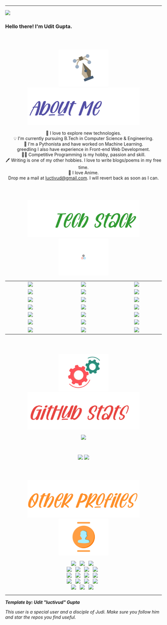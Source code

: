 <!-- image here -->
<hr>

![](https://komarev.com/ghpvc/?username=luctivud)

### Hello there! I'm Udit Gupta.

<!-- I see that you have stumbled upon by GitHub profile, so let me introduce myself in a gist. _[clears throat]_ -->
<!-- <img src="https://media.giphy.com/media/hvRJCLFzcasrR4ia7z/giphy.gif" width="25px"> -->

<br>
<br>

<p align = "center"> 
<img src="https://github.com/luctivud/luctivud/blob/main/assets/gifs/pen-doretti-nicholas-dribble.gif" height="120em" />
<img src="https://github.com/luctivud/luctivud/blob/main/assets/imgs/about-me-light-0x01.jpg" height="120em" />
</p>

<p align = "center">
🔭 I love to explore new technologies.
<br>
💡 I'm currently pursuing B.Tech in Computer Science & Engineering.
<br>
🐍 I'm a Pythonista and have worked on Machine Learning.
<br>
greedling I also have experience in Front-end Web Development. 
<br>
👨‍💻 Competitive Programming is my hobby, passion and skill.
<br>
🖊️ Writing is one of my other hobbies. I love to write blogs/poems in my free time.
<br>
💙 I love Anime. 
<br>
Drop me a mail at <a href = "mailto:luctivud@gmail.com">luctivud@gmail.com</a>. I will revert back as soon as I can.
<!-- - <a href ="mailto:luctivud@gmail.com">![Gmail Badge](https://img.shields.io/badge/-luctivud@gmail.com-c14438?style=flat-square&logo=Gmail&logoColor=white&link=mailto:luctivud@gmail.com)</a> -->
</p>
<br>
<br>

<p align = "center">
  <img src="https://github.com/luctivud/luctivud/blob/main/assets/imgs/Tech-stack-light-0x01.jpg" height="120em" />
  <img src="https://github.com/luctivud/luctivud/blob/main/assets/gifs/resp-dribble.gif" height="120em" />
</p>

<div align = "center" style = "table-layout:fixed;">
  <table>
    <col width="200em" />
    <col width="220em" />
    <col width="200em" />
    <tr>
      <td align="center"> <img src = "https://img.shields.io/badge/-C++-white?style=flat&logo=C%2B%2B&logoColor=00599C" \> </td>
      <td align="center"> <img src = "https://img.shields.io/badge/-C-white?style=flat&logo=C&logoColor=A8B9CC" \> </td>
      <td align="center"> <img src = "https://img.shields.io/badge/-Kotlin-white?style=flat&logo=kotlin" \> </td>
    </tr>
    <tr>
      <td align="center"> <img src = "https://img.shields.io/badge/-Python3-white?style=flat&logo=python" \> </td>
      <td align="center"> <img src = "https://img.shields.io/badge/-pypy3-white?style=flat&logo=pypy&logoColor=00599C" \> </td>
      <td align="center"> <img src = "https://img.shields.io/badge/-Numpy-white?style=flat&logo=numpy&logoColor=00599C" \> </td>
    </tr>
    <tr>
      <td align="center"> <img src = "https://img.shields.io/badge/-Pandas-white?style=flat&logo=pandas&logoColor=00599C" \> </td>
      <td align="center"> <img src = "https://img.shields.io/badge/-Scipy-white?style=flat&logo=scipy" \> </td>
      <td align="center"> <img src = "https://img.shields.io/badge/-Tableau-white?style=flat&logo=Tableau" \> </td>
    </tr>
    <tr>
      <td align="center"> <img src = "https://img.shields.io/badge/-HTML5-white?style=flat&logo=HTML5" \> </td>
      <td align="center"> <img src = "https://img.shields.io/badge/-CSS3-white?style=flat&logo=CSS3&logoColor=1572B6" \> </td>
      <td align="center"> <img src = "https://img.shields.io/badge/-Bootstrap4-white?style=flat&logo=bootstrap&logoColor=563D7C" \> </td>
    </tr>
    <tr>
      <td align="center"> <img src = "https://img.shields.io/badge/-JavaScript-white?style=flat&logo=javascript" \> </td>
      <td align="center"> <img src = "https://img.shields.io/badge/-TypeScript-white?style=flat&logo=typescript" \> </td>
      <td align="center"> <img src = "https://img.shields.io/badge/-Angular7-white?style=flat&logo=angular&logoColor=red" \> </td>
    </tr>
    <tr>
      <td align="center"> <img src = "https://img.shields.io/badge/-MySQL-white?style=flat&logo=mysql" \> </td>
      <td align="center"> <img src = "https://img.shields.io/badge/-Markdown-white?style=flat&logo=markdown&logoColor=black" \> </td>
      <td align="center"> <img src = "https://img.shields.io/badge/-Latex-white?style=flat&logo=latex&logoColor=grey" \> </td>
    </tr>
    <tr>
      <td align="center"> <img src = "https://img.shields.io/badge/-Git-white?style=flat&logo=git" \> </td>
      <td align="center"> <img src = "https://img.shields.io/badge/-Sublime%20Text%203-white?style=flat&logo=sublimetext" \> </td>
      <td align="center"> <img src = "https://img.shields.io/badge/-VS%20Code-white?style=flat&logo=visual-studio-code&logoColor=007ACC" \> </td>
    </tr>
  </table>
</div>

<br>
<br>

<!-- ### ⚙️ &nbsp;GitHub Analytics -->

<p align = "center"> 
  <img src="https://github.com/luctivud/luctivud/blob/main/assets/gifs/motion-doretti-nicolas-dribble.gif" height="120em" />
  <img src="https://github.com/luctivud/luctivud/blob/main/assets/imgs/Github-stats-light-0x01.jpg" height="120em" />
</p>


<p align = "center">
  <img height="150em" src="https://github-readme-stats-eight-theta.vercel.app/api?username=luctivud&show_icons=true&theme=buefy&include_all_commits=true&count_private=true"/>
</p>
<!-- <p align = "center">
  <img height ="100em" src= "https://github-profile-trophy.vercel.app/?username=luctivud&theme=flat&rank=S,AAA,AA,B,C,A&no-bg=true&no-frame=true" />
</p> -->

<br>
<p align = "center">
  <img height = "120em" src="https://github-readme-stats-eight-theta.vercel.app/api/top-langs/?username=luctivud&layout=compact&langs_count=5&theme=buefy"/>
  <img height = "120em" src="https://github-readme-stats-eight-theta.vercel.app/api/top-langs/?username=luctivud&hide=Jupyter%20Notebook&layout=compact&langs_count=7&theme=darcula"/>
</p>

<br>
<br>

<!-- ### 🤝🏻 &nbsp;Connect with Me -->

<p align = "center"> 
  <img src="https://github.com/luctivud/luctivud/blob/main/assets/imgs/OtherProfiles-light-0x1.jpg" height="120em" />
  <img src="https://github.com/luctivud/luctivud/blob/main/assets/gifs/team-doretti-nicolas-dribble.gif" height="120em" />
</p>

<p align="center">
<a href="https://www.linkedin.com/in/udit-gupta-1b7863135/"><img src="https://img.shields.io/badge/-Udit%20Gupta-0077B5?style=flat&logo=Linkedin&logoColor=white"/></a> &nbsp;
<a href="mailto:luctivud@gmail.com"><img src="https://img.shields.io/badge/-luctivud@gmail.com-D14836?style=flat&logo=Gmail&logoColor=white"/></a> &nbsp;
<a href="https://twitter.com/luctivud"><img src="https://img.shields.io/badge/-@luctivud-1877F2?style=flat&logo=Twitter&logoColor=white"/></a> &nbsp;
<br>
<a href="https://instagram.com/t1d.ug"><img src="https://img.shields.io/badge/-@t1d.ug-E4405F?style=flat&logo=Instagram&logoColor=white"/></a> &nbsp;
<a href="https://m.facebook.com/udit.gupta.10048"><img src="https://img.shields.io/badge/-UditGupta-3B5998?style=flat&logo=Facebook&logoColor=white"/></a> &nbsp;
<a href="https://www.miraquill.com/luctivud"><img src="https://img.shields.io/badge/Miraquill-luctivud-dc4e41?style=flat&logo=&logoColor=white"/></a> &nbsp;
<a href="https://www.quora.com/profile/Udit-Gupta-%E0%A4%89%E0%A4%A6%E0%A4%BF%E0%A4%A4-%E0%A4%97%E0%A5%81%E0%A4%AA%E0%A5%8D%E0%A4%A4%E0%A4%BE-1"><img src="https://img.shields.io/badge/-luctivud-A82723?style=flat&logo=Quora&logoColor=white"/></a> &nbsp;
<br>
<a href="https://clist.by/coder/luctivud/"><img src="https://img.shields.io/badge/clist-luctivud-080908?style=flat&logo=Clist&logoColor=white"/></a> &nbsp;
<a href="https://codeforces.com/profile/luctivud"><img src="https://img.shields.io/badge/-luctivud-445F9D?style=flat&logo=Codeforces&logoColor=white"/></a> &nbsp;
<a href="https://www.codechef.com/users/light301"><img src="https://img.shields.io/badge/-light301-5D3319?style=flat&logo=Codechef&logoColor=white"/></a> &nbsp;
<a href="https://leetcode.com/luctivud/"><img src="https://img.shields.io/badge/-luctivud-FFA116?style=flat&logo=Leetcode&logoColor=white"/></a> &nbsp;
<br>
<a href="https://www.hackerearth.com/@luctivud"><img src="https://img.shields.io/badge/-luctivud-323754?style=flat&logo=Hackerearth&logoColor=white"/></a> &nbsp;
<a href="https://atcoder.jp/users/luctivud"><img src="https://img.shields.io/badge/Atcoder-luctivud-222222?style=flat&logo=atcoder&logoColor=white"/></a> &nbsp;
<a href="https://www.hackerrank.com/luctivud?hr_r=1"><img src="https://img.shields.io/badge/-luctivud-2EC866?style=flat&logo=Hackerrank&logoColor=white"/></a> &nbsp;
<a href="https://www.topcoder.com/members/luctivud"><img src="https://img.shields.io/badge/-luctivud-43D7B0?style=flat&logo=Topcoder&logoColor=white"/></a> &nbsp;
<br />
<a href="https://auth.geeksforgeeks.org/user/luctivud/profile"><img src="https://img.shields.io/badge/-luctivud-2f8d46?style=flat&logo=Geeksforgeeks&logoColor=white"/></a> &nbsp;
<a href="https://stackoverflow.com/users/11529601/luctivud"><img src="https://img.shields.io/badge/-luctivud-f48024?style=flat&logo=Stackoverflow&logoColor=white"/></a> &nbsp;
<a href="https://www.stopstalk.com/user/profile/luctivud"><img src="https://img.shields.io/badge/stopstalk-luctivud-f5f508?style=flat&logo=Stopstalk&logoColor=white"/></a> &nbsp;
</p>

<hr>

_**Template by: Udit "luctivud" Gupta**_

_This user is a special user and a disciple of Judi. Make sure you follow him and star the repos you find useful._




<!-- <div align = "center">
  <p>
  <img align="center" src="https://github-readme-stats.vercel.app/api/top-langs/?username=luctivud&theme=dark&layout=compact" /></p><p><img src="https://i.giphy.com/media/LMt9638dO8dftAjtco/200.webp" width="100">
  <img src="https://i.giphy.com/media/IdyAQJVN2kVPNUrojM/200.webp" width="100">
  <img src="https://i.giphy.com/media/KzJkzjggfGN5Py6nkT/200.webp" width="100"><img src=https://media3.giphy.com/media/XAxylRMCdpbEWUAvr8/giphy.gif width="105"><img src=https://media4.giphy.com/media/fsEaZldNC8A1PJ3mwp/giphy.gif width="105"></p>
  </div> -->


<!-- ![C]()&nbsp;
![Kotlin]()&nbsp;
\
![Python]()&nbsp;
![Pypy]()&nbsp;
![Numpy]()&nbsp;
\
![Pandas]()&nbsp;
![Scipy]()&nbsp;
![Tableau]()&nbsp;
\
![HTML]()&nbsp;
![CSS]()&nbsp;
![Bootstrap]()
\
![JavaScript]()&nbsp;
![TypeScript]()&nbsp;
![Angular7]()&nbsp;
\
![MySQL]()&nbsp;
![Git]()&nbsp;
![Markdown]()
\
![Latex]()
![Visual Studio Code]()&nbsp;
![Sublime3]() -->


<!-- ![GitHub](https://img.shields.io/badge/-GitHub-white?style=flat&logo=github)&nbsp; -->
<!-- ![Java](https://img.shields.io/badge/-Java-white?style=flat&logo=java)&nbsp; -->
